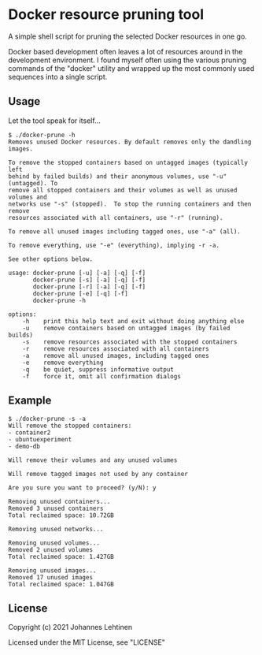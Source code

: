 # Docker resource pruning tool

A simple shell script for pruning the selected Docker resources in one go.

Docker based development often leaves a lot of resources around in the
development environment. I found myself often using the various pruning
commands of the "docker" utility and wrapped up the most commonly used
sequences into a single script.


## Usage

Let the tool speak for itself...

```
$ ./docker-prune -h
Removes unused Docker resources. By default removes only the dandling images.

To remove the stopped containers based on untagged images (typically left
behind by failed builds) and their anonymous volumes, use "-u" (untagged). To
remove all stopped containers and their volumes as well as unused volumes and
networks use "-s" (stopped).  To stop the running containers and then remove
resources associated with all containers, use "-r" (running).

To remove all unused images including tagged ones, use "-a" (all).

To remove everything, use "-e" (everything), implying -r -a.

See other options below.

usage: docker-prune [-u] [-a] [-q] [-f]
       docker-prune [-s] [-a] [-q] [-f]
       docker-prune [-r] [-a] [-q] [-f]
       docker-prune [-e] [-q] [-f]
       docker-prune -h

options:
    -h    print this help text and exit without doing anything else
    -u    remove containers based on untagged images (by failed builds)
    -s    remove resources associated with the stopped containers
    -r    remove resources associated with all containers
    -a    remove all unused images, including tagged ones
    -e    remove everything
    -q    be quiet, suppress informative output
    -f    force it, omit all confirmation dialogs
```

## Example

```
$ ./docker-prune -s -a
Will remove the stopped containers:
- container2
- ubuntuexperiment
- demo-db

Will remove their volumes and any unused volumes

Will remove tagged images not used by any container

Are you sure you want to proceed? (y/N): y

Removing unused containers...
Removed 3 unused containers
Total reclaimed space: 10.72GB

Removing unused networks...

Removing unused volumes...
Removed 2 unused volumes
Total reclaimed space: 1.427GB

Removing unused images...
Removed 17 unused images
Total reclaimed space: 1.047GB
```


## License

Copyright (c) 2021 Johannes Lehtinen

Licensed under the MIT License, see "LICENSE"
